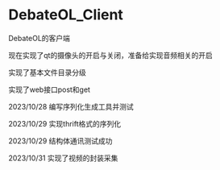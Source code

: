 # DebateOL_Client
DebateOL的客户端

现在实现了qt的摄像头的开启与关闭，准备给实现音频相关的开启

实现了基本文件目录分级

实现了web接口post和get

2023/10/28 编写序列化生成工具并测试 

2023/10/29 实现thrift格式的序列化

2023/10/29 结构体通讯测试成功

2023/10/31 实现了视频的封装采集  

